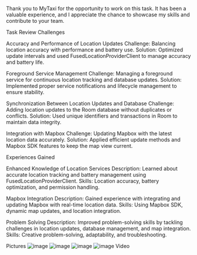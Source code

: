 Thank you to MyTaxi for the opportunity to work on this task. It has been a valuable experience, and I appreciate the chance to showcase my skills and contribute to your team.


Task Review
Challenges

Accuracy and Performance of Location Updates
Challenge: Balancing location accuracy with performance and battery use.
Solution: Optimized update intervals and used FusedLocationProviderClient to manage accuracy and battery life.

Foreground Service Management
Challenge: Managing a foreground service for continuous location tracking and database updates.
Solution: Implemented proper service notifications and lifecycle management to ensure stability.

Synchronization Between Location Updates and Database
Challenge: Adding location updates to the Room database without duplicates or conflicts.
Solution: Used unique identifiers and transactions in Room to maintain data integrity.

Integration with Mapbox
Challenge: Updating Mapbox with the latest location data accurately.
Solution: Applied efficient update methods and Mapbox SDK features to keep the map view current.


Experiences Gained

Enhanced Knowledge of Location Services
Description: Learned about accurate location tracking and battery management using FusedLocationProviderClient.
Skills: Location accuracy, battery optimization, and permission handling.

Mapbox Integration
Description: Gained experience with integrating and updating Mapbox with real-time location data.
Skills: Using Mapbox SDK, dynamic map updates, and location integration.

Problem Solving
Description: Improved problem-solving skills by tackling challenges in location updates, database management, and map integration.
Skills: Creative problem-solving, adaptability, and troubleshooting.

Pictures
![image](https://github.com/user-attachments/assets/82f98f46-977d-49ae-a9ca-61a03b50d9e4)
![image](https://github.com/user-attachments/assets/a94aa4dd-26ec-4d42-b0e4-ac2b313edb47) ![image](https://github.com/user-attachments/assets/8545d8b6-f554-4856-89c3-f51227481d77)
![image](https://github.com/user-attachments/assets/cf97b7d9-e038-4458-907a-3334332e40d1)
Video
